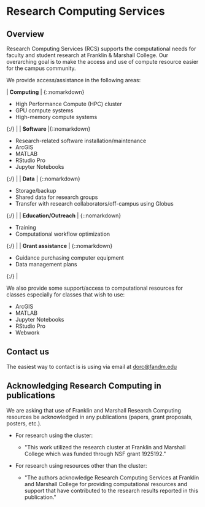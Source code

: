 
# Research Computing Services

## Overview

Research Computing Services (RCS) supports the computational needs for faculty and student research at Franklin & Marshall College.
Our overarching goal is to make the access and use of compute resource easier for the campus community.

We provide access/assistance in the following areas:

| **Computing** | {::nomarkdown}<ul><li>High Performance Compute (HPC) cluster</li><li>GPU compute systems</li><li>High-memory compute systems</li></ul>{:/} |
| **Software** |{::nomarkdown}<ul><li>Research-related software installation/maintenance</li><li>ArcGIS</li><li>MATLAB</li><li>RStudio Pro</li><li>Jupyter Notebooks</li></ul>{:/} |
| **Data** | {::nomarkdown}<ul><li>Storage/backup</li><li>Shared data for research groups</li><li>Transfer with research collaborators/off-campus using Globus</li></ul>{:/} |
| **Education/Outreach** | {::nomarkdown}<ul><li>Training</li><li>Computational workflow optimization</li></ul>{:/} |
| **Grant assistance** | {::nomarkdown}<ul><li>Guidance purchasing computer equipment</li><li>Data management plans</li></ul>{:/} |

We also provide some support/access to computational resources for classes especially for classes that wish to use:

- ArcGIS
- MATLAB
- Jupyter Notebooks
- RStudio Pro
- Webwork

## Contact us

The easiest way to contact is is using via email at dorc@fandm.edu

## Acknowledging Research Computing in publications

We are asking that use of Franklin and Marshall Research Computing resources be acknowledged in any publications (papers, grant proposals, posters, etc.).

 - For research using the cluster:
   - "This work utilized the research cluster at Franklin and Marshall College which was funded through NSF grant 1925192."

- For research using resources other than the cluster:
  - "The authors acknowledge Research Computing Services at Franklin and Marshall College for providing computational resources and support that have contributed to the research results reported in this publication."
